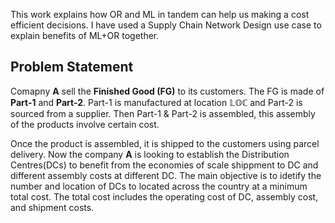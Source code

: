 This work explains how OR and ML in tandem can help us making a cost efficient decisions. I have used a Supply Chain Network Design use case to explain benefits of ML+OR together.

## Problem Statement
Comapny __A__ sell the __Finished Good (FG)__ to its customers. The FG is made of __Part-1__ and __Part-2__. Part-1 is manufactured at location $\mathbb{LOC}$ and Part-2 is sourced from a supplier. Then Part-1 & Part-2 is assembled, this assembly of the products involve certain cost.
<br>


Once the product is assembled, it is shipped to the customers using parcel delivery. Now the company __A__ is looking to establish the Distribution Centres(DCs) to benefit from the economies of scale shippment to DC and different assembly costs at different DC. The main objective is to idetify the number and location of DCs to located across the country at a minimum total cost. The total cost includes the operating cost of DC, assembly cost, and shipment costs.
